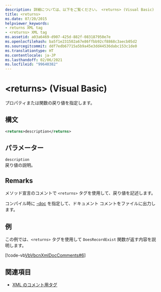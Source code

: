 ```yaml
---
description: 詳細については、以下をご覧ください。 <returns> (Visual Basic)
title: <returns>
ms.date: 07/20/2015
helpviewer_keywords:
- returns XML tag
- <returns> XML tag
ms.assetid: a03a6469-d907-425d-882f-083187950e7e
ms.openlocfilehash: ba5f1e231502a67e86ffbb92cf8868c3aecb05d2
ms.sourcegitcommit: ddf7edb67715a5b9a45e3dd44536dabc153c1de0
ms.translationtype: HT
ms.contentlocale: ja-JP
ms.lasthandoff: 02/06/2021
ms.locfileid: "99640382"
---
```

# <a name="returns-visual-basic"></a>\<returns> (Visual Basic)

プロパティまたは関数の戻り値を指定します。  
  
## <a name="syntax"></a>構文  
  
```xml  
<returns>description</returns>  
```  
  
## <a name="parameters"></a>パラメーター  

 `description`  
 戻り値の説明。  
  
## <a name="remarks"></a>Remarks  

 メソッド宣言のコメントで `<returns>` タグを使用して、戻り値を記述します。  
  
 コンパイル時に [-doc](../../reference/command-line-compiler/doc.md) を指定して、ドキュメント コメントをファイルに出力します。  
  
## <a name="example"></a>例  

 この例では、`<returns>` タグを使用して `DoesRecordExist` 関数が返す内容を説明します。  
  
 [!code-vb[VbVbcnXmlDocComments#6](~/samples/snippets/visualbasic/VS_Snippets_VBCSharp/VbVbcnXmlDocComments/VB/Class1.vb#6)]  
  
## <a name="see-also"></a>関連項目

- [XML のコメント用タグ](index.md)
